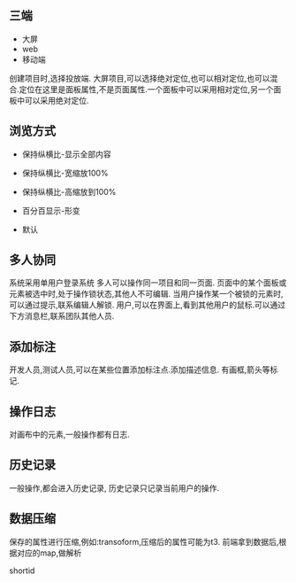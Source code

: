 ## 三端

- 大屏
- web
- 移动端

创建项目时,选择投放端.
大屏项目,可以选择绝对定位,也可以相对定位,也可以混合.定位在这里是面板属性,不是页面属性.一个面板中可以采用相对定位,另一个面板中可以采用绝对定位.

## 浏览方式

- 保持纵横比-显示全部内容
- 保持纵横比-宽缩放100%
- 保持纵横比-高缩放到100%

- 百分百显示-形变

- 默认

## 多人协同

系统采用单用户登录系统
多人可以操作同一项目和同一页面.
页面中的某个面板或元素被选中时,处于操作锁状态,其他人不可编辑.
当用户操作某一个被锁的元素时,可以通过提示,联系编辑人解锁.
用户,可以在界面上,看到其他用户的鼠标.可以通过下方消息栏,联系团队其他人员.

## 添加标注

开发人员,测试人员,可以在某些位置添加标注点.添加描述信息.
有画框,箭头等标记.

## 操作日志

对画布中的元素,一般操作都有日志.

## 历史记录

一般操作,都会进入历史记录,
历史记录只记录当前用户的操作.

## 数据压缩

保存的属性进行压缩,例如:transoform,压缩后的属性可能为t3.
前端拿到数据后,根据对应的map,做解析

shortid
